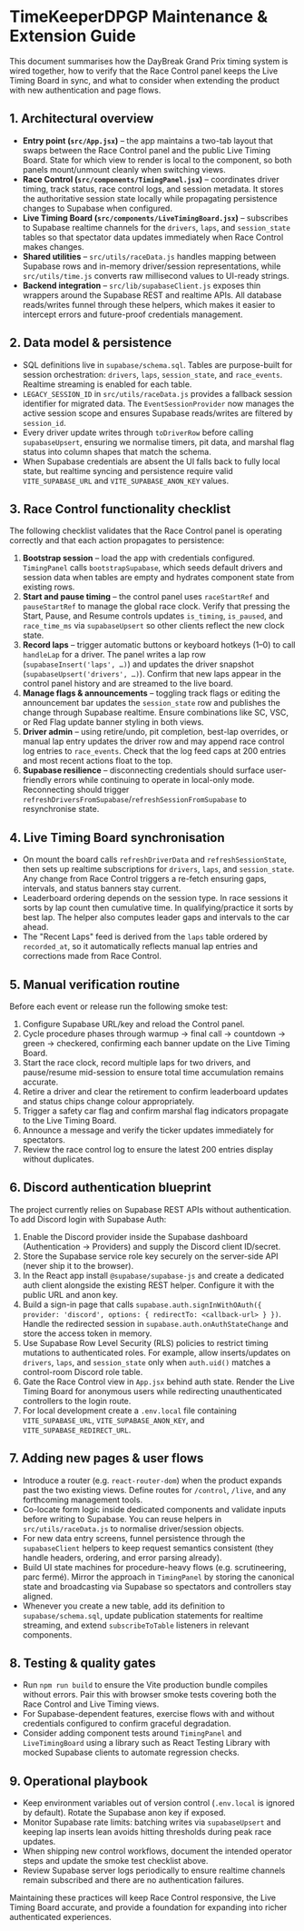 # TimeKeeperDPGP Maintenance & Extension Guide

This document summarises how the DayBreak Grand Prix timing system is wired together, how to verify that the Race Control panel keeps the Live Timing Board in sync, and what to consider when extending the product with new authentication and page flows.

## 1. Architectural overview

- **Entry point (`src/App.jsx`)** – the app maintains a two-tab layout that swaps between the Race Control panel and the public Live Timing Board. State for which view to render is local to the component, so both panels mount/unmount cleanly when switching views.
- **Race Control (`src/components/TimingPanel.jsx`)** – coordinates driver timing, track status, race control logs, and session metadata. It stores the authoritative session state locally while propagating persistence changes to Supabase when configured.
- **Live Timing Board (`src/components/LiveTimingBoard.jsx`)** – subscribes to Supabase realtime channels for the `drivers`, `laps`, and `session_state` tables so that spectator data updates immediately when Race Control makes changes.
- **Shared utilities** – `src/utils/raceData.js` handles mapping between Supabase rows and in-memory driver/session representations, while `src/utils/time.js` converts raw millisecond values to UI-ready strings.
- **Backend integration** – `src/lib/supabaseClient.js` exposes thin wrappers around the Supabase REST and realtime APIs. All database reads/writes funnel through these helpers, which makes it easier to intercept errors and future-proof credentials management.

## 2. Data model & persistence

- SQL definitions live in `supabase/schema.sql`. Tables are purpose-built for session orchestration: `drivers`, `laps`, `session_state`, and `race_events`. Realtime streaming is enabled for each table.
- `LEGACY_SESSION_ID` in `src/utils/raceData.js` provides a fallback session identifier for migrated data. The `EventSessionProvider` now manages the active session scope and ensures Supabase reads/writes are filtered by `session_id`.
- Every driver update writes through `toDriverRow` before calling `supabaseUpsert`, ensuring we normalise timers, pit data, and marshal flag status into column shapes that match the schema.
- When Supabase credentials are absent the UI falls back to fully local state, but realtime syncing and persistence require valid `VITE_SUPABASE_URL` and `VITE_SUPABASE_ANON_KEY` values.

## 3. Race Control functionality checklist

The following checklist validates that the Race Control panel is operating correctly and that each action propagates to persistence:

1. **Bootstrap session** – load the app with credentials configured. `TimingPanel` calls `bootstrapSupabase`, which seeds default drivers and session data when tables are empty and hydrates component state from existing rows.
2. **Start and pause timing** – the control panel uses `raceStartRef` and `pauseStartRef` to manage the global race clock. Verify that pressing the Start, Pause, and Resume controls updates `is_timing`, `is_paused`, and `race_time_ms` via `supabaseUpsert` so other clients reflect the new clock state.
3. **Record laps** – trigger automatic buttons or keyboard hotkeys (1–0) to call `handleLap` for a driver. The panel writes a lap row (`supabaseInsert('laps', …)`) and updates the driver snapshot (`supabaseUpsert('drivers', …)`). Confirm that new laps appear in the control panel history and are streamed to the live board.
4. **Manage flags & announcements** – toggling track flags or editing the announcement bar updates the `session_state` row and publishes the change through Supabase realtime. Ensure combinations like SC, VSC, or Red Flag update banner styling in both views.
5. **Driver admin** – using retire/undo, pit completion, best-lap overrides, or manual lap entry updates the driver row and may append race control log entries to `race_events`. Check that the log feed caps at 200 entries and most recent actions float to the top.
6. **Supabase resilience** – disconnecting credentials should surface user-friendly errors while continuing to operate in local-only mode. Reconnecting should trigger `refreshDriversFromSupabase`/`refreshSessionFromSupabase` to resynchronise state.

## 4. Live Timing Board synchronisation

- On mount the board calls `refreshDriverData` and `refreshSessionState`, then sets up realtime subscriptions for `drivers`, `laps`, and `session_state`. Any change from Race Control triggers a re-fetch ensuring gaps, intervals, and status banners stay current.
- Leaderboard ordering depends on the session type. In race sessions it sorts by lap count then cumulative time. In qualifying/practice it sorts by best lap. The helper also computes leader gaps and intervals to the car ahead.
- The "Recent Laps" feed is derived from the `laps` table ordered by `recorded_at`, so it automatically reflects manual lap entries and corrections made from Race Control.

## 5. Manual verification routine

Before each event or release run the following smoke test:

1. Configure Supabase URL/key and reload the Control panel.
2. Cycle procedure phases through warmup → final call → countdown → green → checkered, confirming each banner update on the Live Timing Board.
3. Start the race clock, record multiple laps for two drivers, and pause/resume mid-session to ensure total time accumulation remains accurate.
4. Retire a driver and clear the retirement to confirm leaderboard updates and status chips change colour appropriately.
5. Trigger a safety car flag and confirm marshal flag indicators propagate to the Live Timing Board.
6. Announce a message and verify the ticker updates immediately for spectators.
7. Review the race control log to ensure the latest 200 entries display without duplicates.

## 6. Discord authentication blueprint

The project currently relies on Supabase REST APIs without authentication. To add Discord login with Supabase Auth:

1. Enable the Discord provider inside the Supabase dashboard (Authentication → Providers) and supply the Discord client ID/secret.
2. Store the Supabase service role key securely on the server-side API (never ship it to the browser).
3. In the React app install `@supabase/supabase-js` and create a dedicated auth client alongside the existing REST helper. Configure it with the public URL and anon key.
4. Build a sign-in page that calls `supabase.auth.signInWithOAuth({ provider: 'discord', options: { redirectTo: <callback-url> } })`. Handle the redirected session in `supabase.auth.onAuthStateChange` and store the access token in memory.
5. Use Supabase Row Level Security (RLS) policies to restrict timing mutations to authenticated roles. For example, allow inserts/updates on `drivers`, `laps`, and `session_state` only when `auth.uid()` matches a control-room Discord role table.
6. Gate the Race Control view in `App.jsx` behind auth state. Render the Live Timing Board for anonymous users while redirecting unauthenticated controllers to the login route.
7. For local development create a `.env.local` file containing `VITE_SUPABASE_URL`, `VITE_SUPABASE_ANON_KEY`, and `VITE_SUPABASE_REDIRECT_URL`.

## 7. Adding new pages & user flows

- Introduce a router (e.g. `react-router-dom`) when the product expands past the two existing views. Define routes for `/control`, `/live`, and any forthcoming management tools.
- Co-locate form logic inside dedicated components and validate inputs before writing to Supabase. You can reuse helpers in `src/utils/raceData.js` to normalise driver/session objects.
- For new data entry screens, funnel persistence through the `supabaseClient` helpers to keep request semantics consistent (they handle headers, ordering, and error parsing already).
- Build UI state machines for procedure-heavy flows (e.g. scrutineering, parc fermé). Mirror the approach in `TimingPanel` by storing the canonical state and broadcasting via Supabase so spectators and controllers stay aligned.
- Whenever you create a new table, add its definition to `supabase/schema.sql`, update publication statements for realtime streaming, and extend `subscribeToTable` listeners in relevant components.

## 8. Testing & quality gates

- Run `npm run build` to ensure the Vite production bundle compiles without errors. Pair this with browser smoke tests covering both the Race Control and Live Timing views.
- For Supabase-dependent features, exercise flows with and without credentials configured to confirm graceful degradation.
- Consider adding component tests around `TimingPanel` and `LiveTimingBoard` using a library such as React Testing Library with mocked Supabase clients to automate regression checks.

## 9. Operational playbook

- Keep environment variables out of version control (`.env.local` is ignored by default). Rotate the Supabase anon key if exposed.
- Monitor Supabase rate limits: batching writes via `supabaseUpsert` and keeping lap inserts lean avoids hitting thresholds during peak race updates.
- When shipping new control workflows, document the intended operator steps and update the smoke test checklist above.
- Review Supabase server logs periodically to ensure realtime channels remain subscribed and there are no authentication failures.

Maintaining these practices will keep Race Control responsive, the Live Timing Board accurate, and provide a foundation for expanding into richer authenticated experiences.
